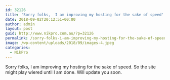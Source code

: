 ```yaml
---
id: 32126
title: 'Sorry folks,  I am improving my hosting for the sake of speed'
date: 2018-09-02T20:12:51+00:00
author: admin
layout: post
guid: http://www.nikpro.com.au/?p=32126
permalink: /sorry-folks-i-am-improving-my-hosting-for-the-sake-of-speed/
image: /wp-content/uploads/2018/09/images-4.jpeg
categories:
  - NikPro
---
```

Sorry folks, I am improving my hosting for the sake of speed. So the site might play wiered until I am done. Will update you soon.